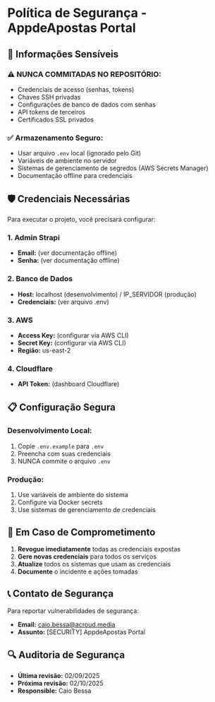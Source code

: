 # Política de Segurança - AppdeApostas Portal

## 🔐 Informações Sensíveis

### ⚠️ NUNCA COMMITADAS NO REPOSITÓRIO:
- Credenciais de acesso (senhas, tokens)
- Chaves SSH privadas
- Configurações de banco de dados com senhas
- API tokens de terceiros
- Certificados SSL privados

### ✅ Armazenamento Seguro:
- Usar arquivo `.env` local (ignorado pelo Git)
- Variáveis de ambiente no servidor
- Sistemas de gerenciamento de segredos (AWS Secrets Manager)
- Documentação offline para credenciais

## 🛡️ Credenciais Necessárias

Para executar o projeto, você precisará configurar:

### 1. Admin Strapi
- **Email:** (ver documentação offline)
- **Senha:** (ver documentação offline)

### 2. Banco de Dados
- **Host:** localhost (desenvolvimento) / IP_SERVIDOR (produção)
- **Credenciais:** (ver arquivo .env)

### 3. AWS
- **Access Key:** (configurar via AWS CLI)
- **Secret Key:** (configurar via AWS CLI)
- **Região:** us-east-2

### 4. Cloudflare
- **API Token:** (dashboard Cloudflare)

## 📋 Configuração Segura

### Desenvolvimento Local:
1. Copie `.env.example` para `.env`
2. Preencha com suas credenciais
3. NUNCA commite o arquivo `.env`

### Produção:
1. Use variáveis de ambiente do sistema
2. Configure via Docker secrets
3. Use sistemas de gerenciamento de credenciais

## 🚨 Em Caso de Comprometimento

1. **Revogue imediatamente** todas as credenciais expostas
2. **Gere novas credenciais** para todos os serviços
3. **Atualize** todos os sistemas que usam as credenciais
4. **Documente** o incidente e ações tomadas

## 📞 Contato de Segurança

Para reportar vulnerabilidades de segurança:
- **Email:** caio.bessa@acroud.media
- **Assunto:** [SECURITY] AppdeApostas Portal

## 🔍 Auditoria de Segurança

- **Última revisão:** 02/09/2025
- **Próxima revisão:** 02/10/2025
- **Responsible:** Caio Bessa